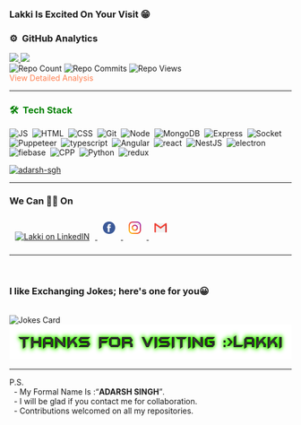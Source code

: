 ### Lakki Is **Excited On Your Visit** 😁

### ⚙️ &nbsp;GitHub Analytics
<a href="https://github.com/adarsh-sgh">
  <img height="180em" src="https://github-readme-stats.vercel.app/api?username=adarsh-sgh&theme=dracula&include_all_commits=true&count_private=true&show_icons=true" />
  <img height="180em" src="https://github-readme-stats.vercel.app/api/top-langs/?username=adarsh-sgh&theme=dracula&layout=compact&count_private=false" />
</a><br>
<div><img src="https://badges.pufler.dev/repos/adarsh-sgh" alt="Repo Count">&nbsp<img src="https://badges.pufler.dev/commits/yearly/adarsh-sgh" alt="Repo Commits">&nbsp<img src="https://badges.pufler.dev/visits/adarsh-sgh/adarsh-sgh" alt="Repo Views"></div>
<a href="https://profile-summary-for-github.com/user/adarsh-sgh" style="color: coral;text-decoration: none;">View Detailed Analysis</a>
<br>
<hr> 
<h3 style="color:green">🛠 &nbsp;Tech Stack</h3> 


 
 <!-- skillsStart --> 
![JS](https://img.shields.io/badge/JS-red?logo=JS&style=for-the-badge)&nbsp;
![HTML](https://img.shields.io/badge/HTML-red?logo=HTML&style=for-the-badge)&nbsp;
![CSS](https://img.shields.io/badge/CSS-red?logo=CSS&style=for-the-badge)&nbsp;
![Git](https://img.shields.io/badge/Git-red?logo=Git&style=for-the-badge)&nbsp;
![Node](https://img.shields.io/badge/Node-red?logo=Node&style=for-the-badge)&nbsp;
![MongoDB](https://img.shields.io/badge/MongoDB-red?logo=MongoDB&style=for-the-badge)&nbsp;
![Express](https://img.shields.io/badge/Express-red?logo=Express&style=for-the-badge)&nbsp;
![Socket](https://img.shields.io/badge/Socket-red?logo=Socket&style=for-the-badge)&nbsp;
![Puppeteer](https://img.shields.io/badge/Puppeteer-red?logo=Puppeteer&style=for-the-badge)&nbsp;
![typescript](https://img.shields.io/badge/typescript-red?logo=typescript&style=for-the-badge)&nbsp;
![Angular](https://img.shields.io/badge/Angular-red?logo=Angular&style=for-the-badge)&nbsp;
![react](https://img.shields.io/badge/react-red?logo=react&style=for-the-badge)&nbsp;
![NestJS](https://img.shields.io/badge/NestJS-red?logo=NestJS&style=for-the-badge)&nbsp;
![electron](https://img.shields.io/badge/electron-red?logo=electron&style=for-the-badge)&nbsp;
![fiebase](https://img.shields.io/badge/fiebase-red?logo=fiebase&style=for-the-badge)&nbsp;
![CPP](https://img.shields.io/badge/CPP-red?logo=CPP&style=for-the-badge)&nbsp;
![Python](https://img.shields.io/badge/Python-red?logo=Python&style=for-the-badge)&nbsp;
![redux](https://img.shields.io/badge/redux-red?logo=redux&style=for-the-badge)&nbsp;

 <!-- skillsEnd --> 
 

<p ><a href="https://adarsh-sgh.github.io"> <img src="https://github-profile-trophy.vercel.app/?username=adarsh-sgh&theme=monokai" alt="adarsh-sgh" /></a></p>  
<hr> 

### We Can 🤝🏼 On  

<a href="https://www.linkedin.com/in/thakurLki/">
  <img alt="Lakki on LinkedIN" width="22px" style="margin: 10px;" src="https://raw.githubusercontent.com/peterthehan/peterthehan/master/assets/linkedin.svg" />
</a>
<a href="https://www.facebook.com/singh.adarsh.dev" target='_blank'>
  <img alt="Lakki on FB" width="22px" style="margin: 10px;" src="icons/facebook.svg" />
</a>
<a href="https://www.instagram.com/sgh.lakki/" target='_blank'>
  <img alt="Lakki on insta" width="22px" style="margin: 10px;" src="icons/instagram.svg" />
</a>
<a href="mailto:singh.adarsh.dev@gmail.com">
  <img alt="mail to lakki" width="22px" style="margin: 10px;" src="icons/gmail.svg" />
</a>
<hr> 
<br>
 <h3>I like Exchanging Jokes; here's one for you😀</h3><br>
<img src="https://readme-jokes.vercel.app/api" alt="Jokes Card" style="margin:0px" /><br>
<img alt="Thanks For Visit"  width='589px' height='62px' src='images/thanks.png'><br>
<hr> 
P.S. <br>
&nbsp - My Formal Name Is :<q><b>ADARSH SINGH</b></q>. <br>
&nbsp - I will be glad if you contact me for collaboration. <br>
&nbsp - Contributions welcomed on all my repositories.
            
